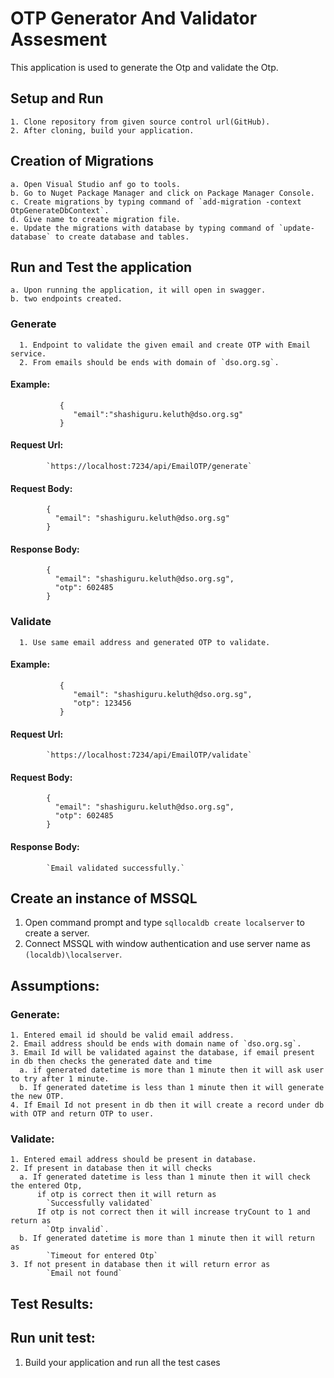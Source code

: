 # OTP Generator And Validator Assesment
  This application is used to generate the Otp and validate the Otp.

  ## Setup and Run
    1. Clone repository from given source control url(GitHub).
    2. After cloning, build your application.

  ## Creation of Migrations
    a. Open Visual Studio anf go to tools.
    b. Go to Nuget Package Manager and click on Package Manager Console.
    c. Create migrations by typing command of `add-migration -context OtpGenerateDbContext`.
    d. Give name to create migration file.
    e. Update the migrations with database by typing command of `update-database` to create database and tables.

  ## Run and Test the application
    a. Upon running the application, it will open in swagger.
    b. two endpoints created.

  ### Generate
      1. Endpoint to validate the given email and create OTP with Email service.
      2. From emails should be ends with domain of `dso.org.sg`.
      
  #### Example: 
               {
                  "email":"shashiguru.keluth@dso.org.sg"
               }
  #### Request Url:
            `https://localhost:7234/api/EmailOTP/generate`
  #### Request Body:
            {
              "email": "shashiguru.keluth@dso.org.sg"
            }
  #### Response Body:
            {
              "email": "shashiguru.keluth@dso.org.sg",
              "otp": 602485
            }

  ### Validate
      1. Use same email address and generated OTP to validate.
  #### Example: 
               {
                  "email": "shashiguru.keluth@dso.org.sg",
                  "otp": 123456
               }
  #### Request Url:
            `https://localhost:7234/api/EmailOTP/validate`
  #### Request Body:
            {
              "email": "shashiguru.keluth@dso.org.sg",
              "otp": 602485
            }
  #### Response Body:
            `Email validated successfully.`

## Create an instance of MSSQL
1. Open command prompt and type `sqllocaldb create localserver` to create a server.
2. Connect MSSQL with window authentication and use server name as `(localdb)\localserver`.

## Assumptions:
  ### Generate:
    1. Entered email id should be valid email address.
    2. Email address should be ends with domain name of `dso.org.sg`.
    3. Email Id will be validated against the database, if email present in db then checks the generated date and time 
      a. if generated datetime is more than 1 minute then it will ask user to try after 1 minute.
      b. If generated datetime is less than 1 minute then it will generate the new OTP.
    4. If Email Id not present in db then it will create a record under db with OTP and return OTP to user.

  ### Validate:
    1. Entered email address should be present in database.
    2. If present in database then it will checks
      a. If generated datetime is less than 1 minute then it will check the entered Otp, 
          if otp is correct then it will return as 
            `Successfully validated`
          If otp is not correct then it will increase tryCount to 1 and return as
            `Otp invalid`.
      b. If generated datetime is more than 1 minute then it will return as
            `Timeout for entered Otp`
    3. If not present in database then it will return error as
            `Email not found`
  
## Test Results:


## Run unit test:
1. Build your application and run all the test cases

